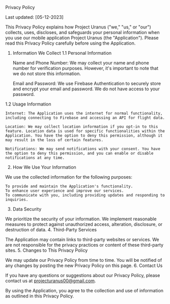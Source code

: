Privacy Policy

Last updated: [05-12-2023]

This Privacy Policy explains how Project Uranus ("we," "us," or "our") collects, uses, discloses, and safeguards your personal information when you use our mobile application Project Uranus (the "Application"). Please read this Privacy Policy carefully before using the Application.
1. Information We Collect
1.1 Personal Information

    Name and Phone Number: We may collect your name and phone number for verification purposes. However, it's important to note that we do not store this information.

    Email and Password: We use Firebase Authentication to securely store and encrypt your email and password. We do not have access to your password.

1.2 Usage Information

    Internet: The Application uses the internet for normal functionality, including connecting to Firebase and accessing an API for flight data.

    Location: We may collect location information if you opt-in to this feature. Location data is used for specific functionalities within the Application. You have the option to deny this permission, although it may result in the loss of certain features.

    Notifications: We may send notifications with your consent. You have the option to deny this permission, and you can enable or disable notifications at any time.

2. How We Use Your Information

We use the collected information for the following purposes:

    To provide and maintain the Application's functionality.
    To enhance user experience and improve our services.
    To communicate with you, including providing updates and responding to inquiries.

3. Data Security

We prioritize the security of your information. We implement reasonable measures to protect against unauthorized access, alteration, disclosure, or destruction of data.
4. Third-Party Services

The Application may contain links to third-party websites or services. We are not responsible for the privacy practices or content of these third-party sites.
5. Changes to This Privacy Policy

We may update our Privacy Policy from time to time. You will be notified of any changes by posting the new Privacy Policy on this page.
6. Contact Us

If you have any questions or suggestions about our Privacy Policy, please contact us at projecturanus00@gmail.com.

By using the Application, you agree to the collection and use of information as outlined in this Privacy Policy.
